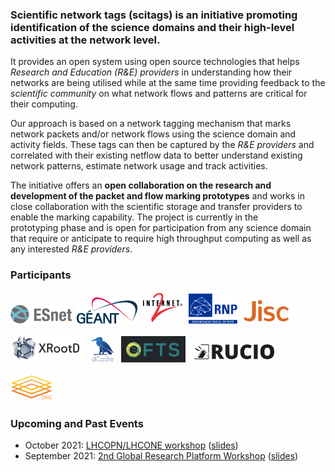 ### Scientific network tags (scitags) is an initiative promoting identification of the science domains and their high-level activities at the network level. 

It provides an open system using open source technologies that helps *Research and Education (R&E) providers* in understanding how their networks are being 
utilised while at the same time providing feedback to the *scientific community* on what network flows and patterns are critical for their computing. 

Our approach is based on a network tagging mechanism that marks network packets and/or network flows using the science domain and activity fields. These tags can then be captured by the *R&E providers* and correlated with their existing netflow data to better understand existing network patterns, estimate network usage and track activities.

The initiative offers an **open collaboration on the research and development of the packet and flow marking prototypes** and works in close collaboration with the scientific storage and transfer providers to enable the marking capability. The project is currently in the prototyping phase and is open for participation from any science domain that require or anticipate to require high throughput computing as well as any interested *R&E providers*.

### Participants
<a href="https://www.es.net"><img src="/assets/img/esnet.png" alt="ESNet Logo" target="_blank" height="30.0pt"></a>&nbsp;&nbsp;<a href="https://www.geant.net"><img src="/assets/img/geant.svg" alt="GÉANT Logo" target="_blank" height="42.0pt"></a>&nbsp;&nbsp;<a href="https://www.internet2.edu"><img src="/assets/img/internet2.svg" alt="Internet2 Logo" target="_blank" height="51.0pt"></a>&nbsp;&nbsp;<a href="https://www.rnp.br/en"><img src="/assets/img/rnp.svg" alt="RNP Logo" target="_blank" height="48.0pt"></a>&nbsp;&nbsp;<a href="https://www.jisc.ac.uk/"><img src="/assets/img/jisc.png" alt="JISC" target="_blank" height="42.0pt"></a><br>

<a href="https://xrootd.slac.stanford.edu/"><img src="/assets/img/xroot.png" alt="XRoot Logo" target="_blank" height="45.0pt"></a>&nbsp;&nbsp;<a href="https://www.dcache.org/"><img src="/assets/img/dcache.png" alt="dCache Logo" target="_blank" height="42.0pt"></a>&nbsp;&nbsp;<a href="https://fts.web.cern.ch/fts/"><img src="/assets/img/fts.png" alt="FTS Logo" target="_blank" height="42.0pt"></a>&nbsp;&nbsp;<a href="https://rucio.cern.ch/"><img src="/assets/img/rucio.png" alt="Rucio Logo" target="_blank" height="35.0pt"></a><br>

<a href="https://opensciencegrid.org/"><img src="/assets/img/osg_logo_smaller.png" alt="XRoot Logo" target="_blank" height="45.0pt"></a>

### Upcoming and Past Events

- October 2021: [LHCOPN/LHCONE workshop](https://indico.cern.ch/event/1022426)  ([slides](https://indico.cern.ch/event/1022426/contributions/4492285/attachments/2326491/3963219/Research%20Network%20Technical%20WG%20update.pdf))
- September 2021: [2nd Global Research Platform Workshop](https://grpworkshop2021.theglobalresearchplatform.net/) ([slides](https://grpworkshop2021.theglobalresearchplatform.net/PDF/4-McKEE-GRP-2021-Packet-FlowMarkingforGlobalScience%20Domains.pdf))

